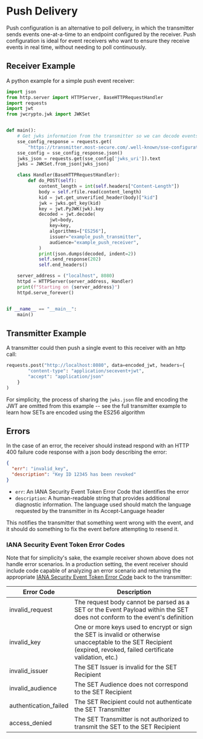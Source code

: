 # Push Delivery
Push configuration is an alternative to poll delivery, in which the transmitter
sends events one-at-a-time to an endpoint configured by the receiver. Push
configuration is ideal for event receivers who want to ensure they
receive events in real time, without needing to poll continuously.


## Receiver Example
A python example for a simple push event receiver:

```py
import json
from http.server import HTTPServer, BaseHTTPRequestHandler
import requests
import jwt
from jwcrypto.jwk import JWKSet


def main():
    # Get jwks information from the transmitter so we can decode events
    sse_config_response = requests.get(
        "https://transmitter.most-secure.com/.well-known/sse-configuration")
    sse_config = sse_config_response.json()
    jwks_json = requests.get(sse_config['jwks_uri']).text
    jwks = JWKSet.from_json(jwks_json)

    class Handler(BaseHTTPRequestHandler):
        def do_POST(self):
            content_length = int(self.headers["Content-Length"])
            body = self.rfile.read(content_length)
            kid = jwt.get_unverified_header(body)["kid"]
            jwk = jwks.get_key(kid)
            key = jwt.PyJWK(jwk).key
            decoded = jwt.decode(
                jwt=body,
                key=key,
                algorithms=["ES256"],
                issuer="example_push_transmitter",
                audience="example_push_receiver",
            )
            print(json.dumps(decoded, indent=2))
            self.send_response(202)
            self.end_headers()

    server_address = ("localhost", 8080)
    httpd = HTTPServer(server_address, Handler)
    print(f"Starting on {server_address}")
    httpd.serve_forever()


if __name__ == "__main__":
    main()
```

## Transmitter Example
A transmitter could then push a single event to this receiver with an http call:

```py
requests.post("http://localhost:8080", data=encoded_jwt, headers={
        "content-type": "application/secevent+jwt",
        "accept": "application/json"
    }
)
```

For simplicity, the process of sharing the `jwks.json` file and encoding the JWT
are omitted from this example -- see the full transmitter example to learn how
SETs are encoded using the ES256 algorithm


## Errors
In the case of an error, the receiver should instead respond with an HTTP 400 failure code response with a json body describing the error:

```json
{
  "err": "invalid_key",
  "description": "Key ID 12345 has been revoked"
}
```

- `err`: An IANA Security Event Token Error Code that identifies the error
- `description`: A human-readable string that provides additional diagnostic information.
The language used should match the language requested by the transmitter in its Accept-Language header

This notifies the transmitter that something went wrong with the event,
and it should do something to fix the event before attempting to resend it.

### IANA Security Event Token Error Codes

Note that for simplicity's sake, the example receiver shown above does not handle error scenarios.
In a production setting, the event receiver should include code capable of analyzing an error scenario
and returning the appropriate
[IANA Security Event Token Error Code](https://www.iana.org/assignments/secevent/secevent.xhtml)
back to the transmitter:

| Error Code | Description |
| ---------- | ----------- |
| invalid_request |  The request body cannot be parsed as a SET or the Event Payload within the SET does not conform to the event's definition |
| invalid_key | One or more keys used to encrypt or sign the SET is invalid or otherwise unacceptable to the SET Recipient (expired, revoked, failed certificate validation, etc.) |
| invalid_issuer | The SET Issuer is invalid for the SET Recipient |
| invalid_audience | The SET Audience does not correspond to the SET Recipient |
| authentication_failed | The SET Recipient could not authenticate the SET Transmitter |
| access_denied | The SET Transmitter is not authorized to transmit the SET to the SET Recipient |
